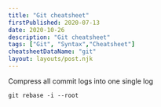 ```yaml
---
title: "Git cheatsheet"
firstPublished: 2020-07-13
date: 2020-10-26
description: "Git cheatsheet"
tags: ["Git", "Syntax","Cheatsheet"]
cheatsheetDataName: "git"
layout: layouts/post.njk
---
```


Compress all commit logs into one single log

`git rebase -i --root`

